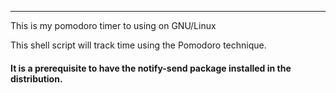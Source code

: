 ---
This is my pomodoro timer to using on GNU/Linux

This shell script will track time using the Pomodoro technique.



#### It is a prerequisite to have the notify-send package installed in the distribution.
